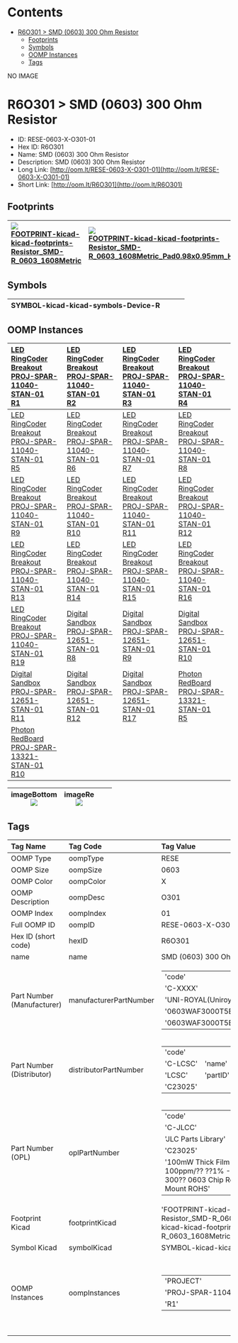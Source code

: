 



Contents
========

* [R6O301 > SMD (0603) 300 Ohm Resistor](#r6o301--smd-0603-300-ohm-resistor)
	* [Footprints](#footprints)
	* [Symbols](#symbols)
	* [OOMP Instances](#oomp-instances)
	* [Tags](#tags)
  
NO IMAGE  
# R6O301 > SMD (0603) 300 Ohm Resistor

- ID: RESE-0603-X-O301-01
- Hex ID: R6O301
- Name: SMD (0603) 300 Ohm Resistor
- Description: SMD (0603) 300 Ohm Resistor
- Long Link: [http://oom.lt/RESE-0603-X-O301-01](http://oom.lt/RESE-0603-X-O301-01)
- Short Link: [http://oom.lt/R6O301](http://oom.lt/R6O301)

## Footprints
  

|[![](https://raw.githubusercontent.com/oomlout/oomlout_OOMP_eda_V2/FOOTPRINT/kicad/kicad-footprints/Resistor_SMD/R_0603_1608Metric/main/image_140.png)<br>FOOTPRINT-kicad-kicad-footprints-Resistor_SMD-R_0603_1608Metric](https://github.com/oomlout/oomlout_OOMP_eda_V2/FOOTPRINT/kicad/kicad-footprints/Resistor_SMD/R_0603_1608Metric/tree/main/)|[![](https://raw.githubusercontent.com/oomlout/oomlout_OOMP_eda_V2/FOOTPRINT/kicad/kicad-footprints/Resistor_SMD/R_0603_1608Metric_Pad0.98x0.95mm_HandSolder/main/image_140.png)<br>FOOTPRINT-kicad-kicad-footprints-Resistor_SMD-R_0603_1608Metric_Pad0.98x0.95mm_HandSolder](https://github.com/oomlout/oomlout_OOMP_eda_V2/FOOTPRINT/kicad/kicad-footprints/Resistor_SMD/R_0603_1608Metric_Pad0.98x0.95mm_HandSolder/tree/main/)|||
| :--- | :--- | :--- | :--- |

## Symbols
  

|![]()<br>SYMBOL-kicad-kicad-symbols-Device-R||||
| :--- | :--- | :--- | :--- |

## OOMP Instances
  

|[LED RingCoder Breakout<br>PROJ-SPAR-11040-STAN-01<br>R1](https://github.com/oomlout/oomlout_OOMP_projects_V2/PROJ/SPAR/11040/STAN/01/tree/main/)|[LED RingCoder Breakout<br>PROJ-SPAR-11040-STAN-01<br>R2](https://github.com/oomlout/oomlout_OOMP_projects_V2/PROJ/SPAR/11040/STAN/01/tree/main/)|[LED RingCoder Breakout<br>PROJ-SPAR-11040-STAN-01<br>R3](https://github.com/oomlout/oomlout_OOMP_projects_V2/PROJ/SPAR/11040/STAN/01/tree/main/)|[LED RingCoder Breakout<br>PROJ-SPAR-11040-STAN-01<br>R4](https://github.com/oomlout/oomlout_OOMP_projects_V2/PROJ/SPAR/11040/STAN/01/tree/main/)|
| :--- | :--- | :--- | :--- |
|[LED RingCoder Breakout<br>PROJ-SPAR-11040-STAN-01<br>R5](https://github.com/oomlout/oomlout_OOMP_projects_V2/PROJ/SPAR/11040/STAN/01/tree/main/)|[LED RingCoder Breakout<br>PROJ-SPAR-11040-STAN-01<br>R6](https://github.com/oomlout/oomlout_OOMP_projects_V2/PROJ/SPAR/11040/STAN/01/tree/main/)|[LED RingCoder Breakout<br>PROJ-SPAR-11040-STAN-01<br>R7](https://github.com/oomlout/oomlout_OOMP_projects_V2/PROJ/SPAR/11040/STAN/01/tree/main/)|[LED RingCoder Breakout<br>PROJ-SPAR-11040-STAN-01<br>R8](https://github.com/oomlout/oomlout_OOMP_projects_V2/PROJ/SPAR/11040/STAN/01/tree/main/)|
|[LED RingCoder Breakout<br>PROJ-SPAR-11040-STAN-01<br>R9](https://github.com/oomlout/oomlout_OOMP_projects_V2/PROJ/SPAR/11040/STAN/01/tree/main/)|[LED RingCoder Breakout<br>PROJ-SPAR-11040-STAN-01<br>R10](https://github.com/oomlout/oomlout_OOMP_projects_V2/PROJ/SPAR/11040/STAN/01/tree/main/)|[LED RingCoder Breakout<br>PROJ-SPAR-11040-STAN-01<br>R11](https://github.com/oomlout/oomlout_OOMP_projects_V2/PROJ/SPAR/11040/STAN/01/tree/main/)|[LED RingCoder Breakout<br>PROJ-SPAR-11040-STAN-01<br>R12](https://github.com/oomlout/oomlout_OOMP_projects_V2/PROJ/SPAR/11040/STAN/01/tree/main/)|
|[LED RingCoder Breakout<br>PROJ-SPAR-11040-STAN-01<br>R13](https://github.com/oomlout/oomlout_OOMP_projects_V2/PROJ/SPAR/11040/STAN/01/tree/main/)|[LED RingCoder Breakout<br>PROJ-SPAR-11040-STAN-01<br>R14](https://github.com/oomlout/oomlout_OOMP_projects_V2/PROJ/SPAR/11040/STAN/01/tree/main/)|[LED RingCoder Breakout<br>PROJ-SPAR-11040-STAN-01<br>R15](https://github.com/oomlout/oomlout_OOMP_projects_V2/PROJ/SPAR/11040/STAN/01/tree/main/)|[LED RingCoder Breakout<br>PROJ-SPAR-11040-STAN-01<br>R16](https://github.com/oomlout/oomlout_OOMP_projects_V2/PROJ/SPAR/11040/STAN/01/tree/main/)|
|[LED RingCoder Breakout<br>PROJ-SPAR-11040-STAN-01<br>R19](https://github.com/oomlout/oomlout_OOMP_projects_V2/PROJ/SPAR/11040/STAN/01/tree/main/)|[Digital Sandbox<br>PROJ-SPAR-12651-STAN-01<br>R8](https://github.com/oomlout/oomlout_OOMP_projects_V2/PROJ/SPAR/12651/STAN/01/tree/main/)|[Digital Sandbox<br>PROJ-SPAR-12651-STAN-01<br>R9](https://github.com/oomlout/oomlout_OOMP_projects_V2/PROJ/SPAR/12651/STAN/01/tree/main/)|[Digital Sandbox<br>PROJ-SPAR-12651-STAN-01<br>R10](https://github.com/oomlout/oomlout_OOMP_projects_V2/PROJ/SPAR/12651/STAN/01/tree/main/)|
|[Digital Sandbox<br>PROJ-SPAR-12651-STAN-01<br>R11](https://github.com/oomlout/oomlout_OOMP_projects_V2/PROJ/SPAR/12651/STAN/01/tree/main/)|[Digital Sandbox<br>PROJ-SPAR-12651-STAN-01<br>R12](https://github.com/oomlout/oomlout_OOMP_projects_V2/PROJ/SPAR/12651/STAN/01/tree/main/)|[Digital Sandbox<br>PROJ-SPAR-12651-STAN-01<br>R17](https://github.com/oomlout/oomlout_OOMP_projects_V2/PROJ/SPAR/12651/STAN/01/tree/main/)|[Photon RedBoard<br>PROJ-SPAR-13321-STAN-01<br>R5](https://github.com/oomlout/oomlout_OOMP_projects_V2/PROJ/SPAR/13321/STAN/01/tree/main/)|
|[Photon RedBoard<br>PROJ-SPAR-13321-STAN-01<br>R10](https://github.com/oomlout/oomlout_OOMP_projects_V2/PROJ/SPAR/13321/STAN/01/tree/main/)||||
  

|imageBottom<br>[![](https://raw.githubusercontent.com/oomlout/oomlout_OOMP_parts_V2/RESE/0603/X/O301/01/main/image_BOTTOM_140.jpg)](https://github.com/oomlout/oomlout_OOMP_parts_V2/RESE/0603/X/O301/01/tree/main/image_BOTTOM.jpg)|imageRe<br>[![](https://raw.githubusercontent.com/oomlout/oomlout_OOMP_parts_V2/RESE/0603/X/O301/01/main/image_RE_140.jpg)](https://github.com/oomlout/oomlout_OOMP_parts_V2/RESE/0603/X/O301/01/tree/main/image_RE.jpg)|||
| :---: | :---: | :---: | :---: |

## Tags
  

|Tag Name|Tag Code|Tag Value|
| :--- | :--- | :--- |
|OOMP Type|oompType|RESE|
|OOMP Size|oompSize|0603|
|OOMP Color|oompColor|X|
|OOMP Description|oompDesc|O301|
|OOMP Index|oompIndex|01|
|Full OOMP ID|oompID|RESE-0603-X-O301-01|
|Hex ID (short code)|hexID|R6O301|
|name|name|SMD (0603) 300 Ohm Resistor|
|Part Number (Manufacturer)|manufacturerPartNumber|<table><tr><td>'code'</td></tr><tr><td> 'C-XXXX'</td><td> 'name'</td></tr><tr><td> 'UNI-ROYAL(Uniroyal Elec)'</td><td> 'partID'</td></tr><tr><td> '0603WAF3000T5E'</td><td> 'partName'</td></tr><tr><td> '0603WAF3000T5E'</td></tr></table>|
|Part Number (Distributor)|distributorPartNumber|<table><tr><td>'code'</td></tr><tr><td> 'C-LCSC'</td><td> 'name'</td></tr><tr><td> 'LCSC'</td><td> 'partID'</td></tr><tr><td> 'C23025'</td></tr></table>|
|Part Number (OPL)|oplPartNumber|<table><tr><td>'code'</td></tr><tr><td> 'C-JLCC'</td><td> 'name'</td></tr><tr><td> 'JLC Parts Library'</td><td> 'partID'</td></tr><tr><td> 'C23025'</td><td> 'partName'</td></tr><tr><td> '100mW Thick Film Resistors 75V ??100ppm/?? ??1% -55??~+155?? 300?? 0603  Chip Resistor - Surface Mount ROHS'</td></tr></table>|
|Footprint Kicad|footprintKicad|'FOOTPRINT-kicad-kicad-footprints-Resistor_SMD-R_0603_1608Metric', 'FOOTPRINT-kicad-kicad-footprints-Resistor_SMD-R_0603_1608Metric_Pad0.98x0.95mm_HandSolder'|
|Symbol Kicad|symbolKicad|SYMBOL-kicad-kicad-symbols-Device-R|
|OOMP Instances|oompInstances|<table><tr><td>'PROJECT'</td></tr><tr><td> 'PROJ-SPAR-11040-STAN-01'</td><td> 'ID'</td></tr><tr><td> 'R1'</td></tr></table></td><td> <table><tr><td>'PROJECT'</td></tr><tr><td> 'PROJ-SPAR-11040-STAN-01'</td><td> 'ID'</td></tr><tr><td> 'R2'</td></tr></table></td><td> <table><tr><td>'PROJECT'</td></tr><tr><td> 'PROJ-SPAR-11040-STAN-01'</td><td> 'ID'</td></tr><tr><td> 'R3'</td></tr></table></td><td> <table><tr><td>'PROJECT'</td></tr><tr><td> 'PROJ-SPAR-11040-STAN-01'</td><td> 'ID'</td></tr><tr><td> 'R4'</td></tr></table></td><td> <table><tr><td>'PROJECT'</td></tr><tr><td> 'PROJ-SPAR-11040-STAN-01'</td><td> 'ID'</td></tr><tr><td> 'R5'</td></tr></table></td><td> <table><tr><td>'PROJECT'</td></tr><tr><td> 'PROJ-SPAR-11040-STAN-01'</td><td> 'ID'</td></tr><tr><td> 'R6'</td></tr></table></td><td> <table><tr><td>'PROJECT'</td></tr><tr><td> 'PROJ-SPAR-11040-STAN-01'</td><td> 'ID'</td></tr><tr><td> 'R7'</td></tr></table></td><td> <table><tr><td>'PROJECT'</td></tr><tr><td> 'PROJ-SPAR-11040-STAN-01'</td><td> 'ID'</td></tr><tr><td> 'R8'</td></tr></table></td><td> <table><tr><td>'PROJECT'</td></tr><tr><td> 'PROJ-SPAR-11040-STAN-01'</td><td> 'ID'</td></tr><tr><td> 'R9'</td></tr></table></td><td> <table><tr><td>'PROJECT'</td></tr><tr><td> 'PROJ-SPAR-11040-STAN-01'</td><td> 'ID'</td></tr><tr><td> 'R10'</td></tr></table></td><td> <table><tr><td>'PROJECT'</td></tr><tr><td> 'PROJ-SPAR-11040-STAN-01'</td><td> 'ID'</td></tr><tr><td> 'R11'</td></tr></table></td><td> <table><tr><td>'PROJECT'</td></tr><tr><td> 'PROJ-SPAR-11040-STAN-01'</td><td> 'ID'</td></tr><tr><td> 'R12'</td></tr></table></td><td> <table><tr><td>'PROJECT'</td></tr><tr><td> 'PROJ-SPAR-11040-STAN-01'</td><td> 'ID'</td></tr><tr><td> 'R13'</td></tr></table></td><td> <table><tr><td>'PROJECT'</td></tr><tr><td> 'PROJ-SPAR-11040-STAN-01'</td><td> 'ID'</td></tr><tr><td> 'R14'</td></tr></table></td><td> <table><tr><td>'PROJECT'</td></tr><tr><td> 'PROJ-SPAR-11040-STAN-01'</td><td> 'ID'</td></tr><tr><td> 'R15'</td></tr></table></td><td> <table><tr><td>'PROJECT'</td></tr><tr><td> 'PROJ-SPAR-11040-STAN-01'</td><td> 'ID'</td></tr><tr><td> 'R16'</td></tr></table></td><td> <table><tr><td>'PROJECT'</td></tr><tr><td> 'PROJ-SPAR-11040-STAN-01'</td><td> 'ID'</td></tr><tr><td> 'R19'</td></tr></table></td><td> <table><tr><td>'PROJECT'</td></tr><tr><td> 'PROJ-SPAR-12651-STAN-01'</td><td> 'ID'</td></tr><tr><td> 'R8'</td></tr></table></td><td> <table><tr><td>'PROJECT'</td></tr><tr><td> 'PROJ-SPAR-12651-STAN-01'</td><td> 'ID'</td></tr><tr><td> 'R9'</td></tr></table></td><td> <table><tr><td>'PROJECT'</td></tr><tr><td> 'PROJ-SPAR-12651-STAN-01'</td><td> 'ID'</td></tr><tr><td> 'R10'</td></tr></table></td><td> <table><tr><td>'PROJECT'</td></tr><tr><td> 'PROJ-SPAR-12651-STAN-01'</td><td> 'ID'</td></tr><tr><td> 'R11'</td></tr></table></td><td> <table><tr><td>'PROJECT'</td></tr><tr><td> 'PROJ-SPAR-12651-STAN-01'</td><td> 'ID'</td></tr><tr><td> 'R12'</td></tr></table></td><td> <table><tr><td>'PROJECT'</td></tr><tr><td> 'PROJ-SPAR-12651-STAN-01'</td><td> 'ID'</td></tr><tr><td> 'R17'</td></tr></table></td><td> <table><tr><td>'PROJECT'</td></tr><tr><td> 'PROJ-SPAR-13321-STAN-01'</td><td> 'ID'</td></tr><tr><td> 'R5'</td></tr></table></td><td> <table><tr><td>'PROJECT'</td></tr><tr><td> 'PROJ-SPAR-13321-STAN-01'</td><td> 'ID'</td></tr><tr><td> 'R10'</td></tr></table>|
||||
